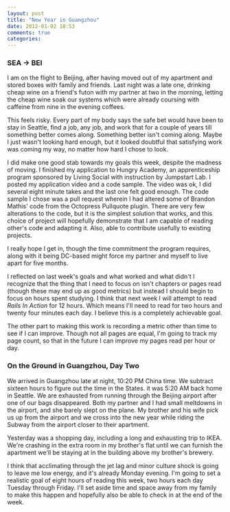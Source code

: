 ```yaml
---
layout: post
title: "New Year in Guangzhou"
date: 2012-01-02 18:53
comments: true
categories: 
---
```

### SEA -> BEI ###

I am on the flight to Beijing, after having moved out of my apartment and stored boxes with family and friends. Last night was a late one, drinking cheap wine on a friend's futon with my partner at two in the morning, letting the cheap wine soak our systems which were already coursing with caffeine from nine in the evening coffees.

This feels risky. Every part of my body says the safe bet would have been to stay in Seattle, find a job, any job, and work that for a couple of years till something better comes along. Something better isn't coming along. Maybe I just wasn't looking hard enough, but it looked doubtful that satisfying work was coming my way, no matter how hard I chose to look.

I did make one good stab towards my goals this week, despite the madness of moving. I finished my application to Hungry Academy, an apprenticeship program sponsored by Living Social with instruction by Jumpstart Lab. I posted my application video and a code sample. The video was ok, I did several eight minute takes and the last one felt good enough. The code sample I chose was a pull request wherein I had altered some of Brandon Mathis' code from the Octopress Pullquote plugin. There are very few alterations to the code, but it is the simplest solution that works, and this choice of project will hopefully demonstrate that I am capable of reading other's code and adapting it. Also, able to contribute usefully to existing projects.

I really hope I get in, though the time commitment the program requires, along with it being DC-based might force my partner and myself to live apart for five months.

I reflected on last week's goals and what worked and what didn't I recognize that the thing that I need to focus on isn't chapters or pages read (though these may end up as good metrics) but instead I should begin to focus on hours spent studying. I think that next week I will attempt to read _Rails In Action_ for 12 hours. Which means I'll need to read for two hours and twenty four minutes each day. I believe this is a completely achievable goal.

The other part to making this work is recording a metric other than time to see if I can improve. Though not all pages are equal, I'm going to track my page count, so that in the future I can improve my pages read per hour or day.

### On the Ground in Guangzhou, Day Two ###

We arrived in Guangzhou late at night, 10:20 PM China time. We subtract sixteen hours to figure out the time in the States. it was 5:20 AM  back home in Seattle. We are exhausted from running through the Beijing airport after one of our bags disappeared. Both my partner and I had small meltdowns in the airport, and she barely slept on the plane. My brother and his wife pick us up from the airport and we cross into the new year while riding the Subway from the airport closer to their apartment. 

Yesterday was a shopping day, including a long and exhausting trip to IKEA. We're crashing in the extra room in my brother's flat until we can furnish the apartment we'll be staying at in the building above my brother's brewery.

I think that acclimating through the jet lag and minor culture shock is going to leave me low energy, and it's already Monday evening. I'm going to set a realistic goal of eight hours of reading this week, two hours each day Tuesday through Friday. I'll set aside time and space away from my family to make this happen and hopefully also be able to check in at the end of the week.
